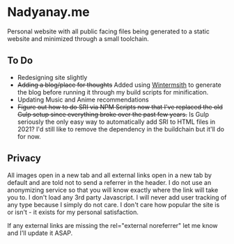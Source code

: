 # Nadyanay.me

Personal website with all public facing files being generated to a static website and minimized through a small toolchain.

## To Do

-   Redesigning site slightly
-   ~~Adding a blog/place for thoughts~~ Added using [Wintermsith][1] to generate the blog before running it through my build scripts for minification.
-   Updating Music and Anime recommendations
-   ~~Figure out how to do SRI via NPM Scripts now that I've replaced the old Gulp setup since everything broke over the past few years.~~ Is Gulp seriously the only easy way to automatically add SRI to HTML files in 2021? I'd still like to remove the dependency in the buildchain but it'll do for now.

## Privacy

All images open in a new tab and all external links open in a new tab by default and are told not to send a referrer in the header. I do not use an anonymizing service so that you will know exactly where the link will take you to. I don't load any 3rd party Javascript. I will never add user tracking of any type because I simply do not care. I don't care how popular the site is or isn't - it exists for my personal satisfaction.

If any external links are missing the rel="external noreferrer" let me know and I'll update it ASAP.

[1]: http://wintersmith.io/
